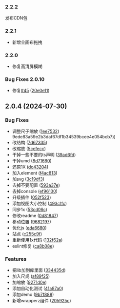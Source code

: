 ### 2.2.2

发布CDN包

### 2.2.1

- 新增全画布拖拽

### 2.2.0

- 修复高清屏模糊

### Bug Fixes 2.0.10

- 修复[#45](https://github.com/kakajun/vue3-sketch-ruler/issues/45) ([20e0e11](https://github.com/kakajun/vue3-sketch-ruler/commit/20e0e11cba638359f931b628b319bff14a50e886))

## 2.0.4 (2024-07-30)

### Bug Fixes

- 调整尺子缩放 ([1ee7532](https://github.com/kakajun/vue3-sketch-ruler/commit/1ee7532ee7116d01b6d8401f0879d3683486b04e)) 9ede83a59e2b3daf67df1b34539bcee4e054bcb7))
- 改结构 ([7d67335](https://github.com/kakajun/vue3-sketch-ruler/commit/7d67335381f4e2bea12e701d1ad2dbe335ddaf18))
- 改缩放 ([5cefecc](https://github.com/kakajun/vue3-sketch-ruler/commit/5cefeccb8cb8f243a906bcb80b8dab48ff1855a0))
- 干掉一些不要的ts声明 ([39ad6fd](https://github.com/kakajun/vue3-sketch-ruler/commit/39ad6fd47afda584889be9b4551ebfcc48f9e855))
- 干掉umd ([8d71660](https://github.com/kakajun/vue3-sketch-ruler/commit/8d716601fe3d6cd7f092062af6840bf4def9dae5))
- 还原1X ([dc43204](https://github.com/kakajun/vue3-sketch-ruler/commit/dc432047465cf15ef49c7436c8363bdb06959d01))
- 加入element ([f4ac813](https://github.com/kakajun/vue3-sketch-ruler/commit/f4ac813e4c3ae1d3c96dea6bdc221d4a5180640f))
- 加svg ([3c19df3](https://github.com/kakajun/vue3-sketch-ruler/commit/3c19df3fc5dbace28b3ba0309716f8a7e6031b34))
- 去掉不要配置 ([593a37e](https://github.com/kakajun/vue3-sketch-ruler/commit/593a37ebbd897c32e0757369229ddf3cd7ccc1eb))
- 去掉console ([ef96130](https://github.com/kakajun/vue3-sketch-ruler/commit/ef96130e5785518b086082e19df23fb95d2da0b9))
- 升级插件 ([052f523](https://github.com/kakajun/vue3-sketch-ruler/commit/052f523f5cd06b42102b6c1e66b51eab3a7f6249))
- 添加视图大小控制 ([493c1fc](https://github.com/kakajun/vue3-sketch-ruler/commit/493c1fcc7167ce982b1b3d977ba7194ae12c4563))
- 同步1x ([53cd06c](https://github.com/kakajun/vue3-sketch-ruler/commit/53cd06c1ef54579786f3b8c49671e8e0c174003a))
- 修改readme ([0d81847](https://github.com/kakajun/vue3-sketch-ruler/commit/0d81847d2b8a58f09d28338e1ed04436cf6ff2e5))
- 移动位置 ([9682197](https://github.com/kakajun/vue3-sketch-ruler/commit/96821979c9f66aeec482238475215e564b1a3f2e))
- 优化js ([eda6680](https://github.com/kakajun/vue3-sketch-ruler/commit/eda668029b568545d9a400ad5b8e03465d9f2f13))
- 站点 ([c255c9f](https://github.com/kakajun/vue3-sketch-ruler/commit/c255c9f08bce40c048d706e6d2c0f2e602e61167))
- 重新使用1x代码 ([132f62a](https://github.com/kakajun/vue3-sketch-ruler/commit/132f62a3df5445c2c4c47f9c5f2f2cc7d5deb630))
- eslint修复 ([ca8b08e](https://github.com/kakajun/vue3-sketch-ruler/commit/ca8b08ee13e0bbd56b525914948d1d5676fa0f52))

### Features

- 把lib加到库里面 ([334435d](https://github.com/kakajun/vue3-sketch-ruler/commit/334435dd2cf181adc95bbe807e6b947272fa29b0))
- 加入尺规 ([af89f25](https://github.com/kakajun/vue3-sketch-ruler/commit/af89f25da5184a86c6059ef05c4d71efd15a931b))
- 加缩放 ([9271d0e](https://github.com/kakajun/vue3-sketch-ruler/commit/9271d0efe5863010187c1b983549ff075fd3b567))
- 添加自动化测试 ([41a87a0](https://github.com/kakajun/vue3-sketch-ruler/commit/41a87a0184fe5e9a046bd79bdff8578278cc1551))
- 添加demo ([9b7f888](https://github.com/kakajun/vue3-sketch-ruler/commit/9b7f888a2e059d7e0865d610e01f43e5742e3546))
- 新增wrapperz组件 ([205925c](https://github.com/kakajun/vue3-sketch-ruler/commit/205925cf8d0a1c8067d763064c920a70cd58c9e3))
